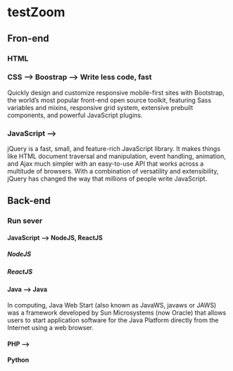 # testZoom

## Fron-end
### HTML
### CSS --> Boostrap --> Write less code, fast
Quickly design and customize responsive mobile-first sites with Bootstrap, the world’s most popular front-end open source toolkit, featuring Sass variables and mixins, responsive grid system, extensive prebuilt components, and powerful JavaScript plugins.
### JavaScript --> 
jQuery is a fast, small, and feature-rich JavaScript library. It makes things like HTML document traversal and manipulation, event handling, animation, and Ajax much simpler with an easy-to-use API that works across a multitude of browsers. With a combination of versatility and extensibility, jQuery has changed the way that millions of people write JavaScript.

## Back-end
### Run sever
#### JavaScript --> NodeJS, ReactJS
##### NodeJS
##### ReactJS

#### Java -->  Java
In computing, Java Web Start (also known as JavaWS, javaws or JAWS) was a framework developed by Sun Microsystems (now Oracle) that allows users to start application software for the Java Platform directly from the Internet using a web browser. 
#### PHP --> 
#### Python
